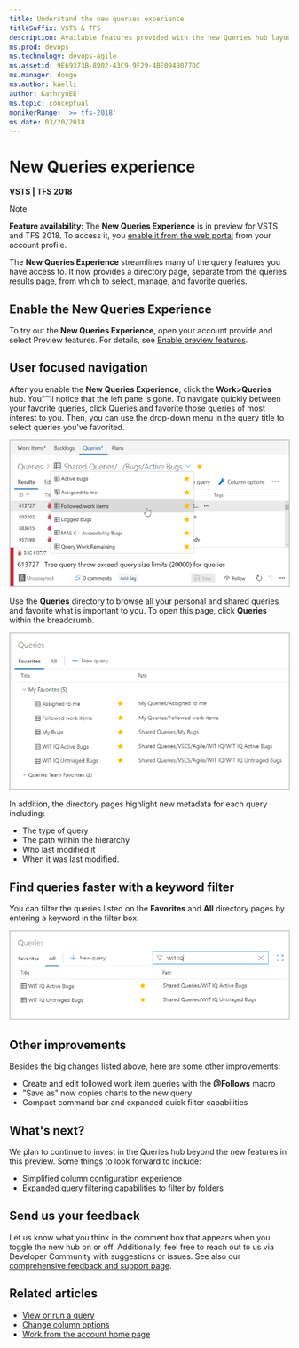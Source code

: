 ```yaml
---
title: Understand the new queries experience
titleSuffix: VSTS & TFS
description: Available features provided with the new Queries hub layout in Visual Studio Team Services & Team Foundation Server 
ms.prod: devops
ms.technology: devops-agile
ms.assetid: 9E69373B-8902-43C9-9F29-4BE0948077DC 
ms.manager: douge
ms.author: kaelli
author: KathrynEE
ms.topic: conceptual
monikerRange: '>= tfs-2018'
ms.date: 03/20/2018
---
```


# New Queries experience

**VSTS | TFS 2018**   

> [!NOTE]      
><b>Feature availability: </b>The **New Queries Experience** is in preview for VSTS and TFS 2018. To access it, you [enable it from the web portal](../../project/navigation/preview-features.md) from your account profile.

The **New Queries Experience** streamlines many of the query features you have access to. It now provides a directory page, separate from the queries results page,  from which to select, manage, and favorite queries. 

## Enable the New Queries Experience

To try out the **New Queries Experience**, open your account provide and select Preview features. For details, see [Enable  preview features](../../project/navigation/preview-features.md).

## User focused navigation
After you enable the **New Queries Experience**, click the  **Work>Queries** hub. You"™ll notice that the left pane is gone. To navigate quickly between your favorite queries, click Queries and favorite those queries of most interest to you. Then, you can use the drop-down menu in the query title to select queries you've favorited.

<img src="_img/queries-favorite-picker.png" alt="List of favorite queries to run" style="border: 1px solid #cccccc;"/>

Use the **Queries** directory to browse all your personal and shared queries and favorite what is important to you. To open this page, click **Queries** within the breadcrumb.

<img src="_img/queries-favorites-pivot.png" alt="List of queries separated into personal favorites and team favorites groups" style="border: 1px solid #cccccc;"/>

In addition, the directory pages highlight new metadata for each query including:
* The type of query
* The path within the hierarchy
* Who last modified it
* When it was last modified.

## Find queries faster with a keyword filter
You can filter the queries listed on the **Favorites** and **All** directory pages by entering a keyword in the filter box.

<img src="_img/queries-all-filter.png" alt="List of all queries in the project filtered by WIT IQ criteria" style="border: 1px solid #cccccc;"/>

## Other improvements
Besides the big changes listed above, here are some other improvements:
* Create and edit followed work item queries with the **@Follows** macro
* "Save as" now copies charts to the new query
* Compact command bar and expanded quick filter capabilities

## What's next?
We plan to continue to invest in the Queries hub beyond the new features in this preview. Some things to look forward to include:
* Simplified column configuration experience
* Expanded query filtering capabilities to filter by folders

## Send us your feedback
Let us know what you think in the comment box that appears when you toggle the new hub on or off. Additionally, feel free to reach out to us via Developer Community with suggestions or issues. See also our [comprehensive feedback and support page](../../user-guide/provide-feedback.md).  

## Related articles

- [View or run a query](view-run-query.md)
- [Change column options](https://docs.microsoft.com/en-us/vsts/work/backlogs/set-column-options?toc=/vsts/work/track/toc.json&bc=/vsts/work/track/breadcrumb/toc.json)
- [Work from the account home page](../../user-guide/account-home-pages.md)
